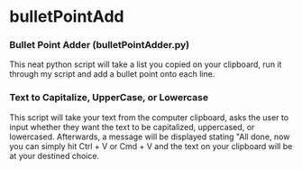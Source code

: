 # bulletPointAdd

### Bullet Point Adder (bulletPointAdder.py)
This neat python script will take a list you copied on your clipboard, run it through my script and add a bullet point onto each line.


### Text to Capitalize, UpperCase, or Lowercase
This script will take your text from the computer clipboard, asks the user to input whether they want 
the text to be capitalized, uppercased, or lowercased. Afterwards, a message will be displayed stating
"All done, now you can simply hit Ctrl + V or Cmd + V and the text on your clipboard will be at your destined choice.

